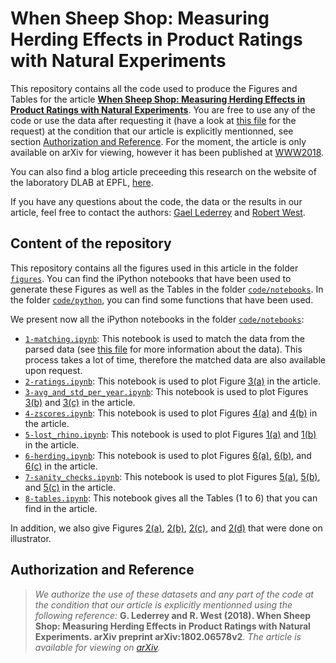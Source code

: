 # When Sheep Shop: Measuring Herding Effects in Product Ratings with Natural Experiments

This repository contains all the code used to produce the Figures and Tables for the article [**When Sheep Shop: Measuring Herding Effects in Product Ratings with Natural Experiments**](https://arxiv.org/abs/1802.06578v2). You are free to use any of the code or use the data after requesting it (have a look at [this file](https://github.com/epfl-dlab/when_sheep_shop/blob/master/data/README.md) for the request) at the condition that our article is explicitly mentionned, see section [Authorization and Reference](#authorization-and-reference). For the moment, the article is only available on arXiv for viewing, however it has been published at [WWW2018](https://www2018.thewebconf.org/).

You can also find a blog article preceeding this research on the website of the laboratory DLAB at EPFL, [here](https://dlab.epfl.ch/2017-08-30-of-sheep-and-beer/).

If you have any questions about the code, the data or the results in our article, feel free to contact the authors: [Gael Lederrey](mailto:gael.lederrey@epfl.ch) and [Robert West](mailto:robert.west@epfl.ch).

## Content of the repository

This repository contains all the figures used in this article in the folder [`figures`](https://github.com/epfl-dlab/when_sheep_shop/tree/master/figures). You can find the iPython notebooks that have been used to generate these Figures as well as the Tables in the folder [`code/notebooks`](https://github.com/epfl-dlab/when_sheep_shop/tree/master/code/notebooks). In the folder [`code/python`](https://github.com/epfl-dlab/when_sheep_shop/tree/master/code/python), you can find some functions that have been used. 

We present now all the iPython notebooks in the folder [`code/notebooks`](https://github.com/epfl-dlab/when_sheep_shop/tree/master/code/notebooks):
- [`1-matching.ipynb`](https://github.com/epfl-dlab/when_sheep_shop/blob/master/code/notebooks/1-matching.ipynb): This notebook is used to match the data from the parsed data (see [this file](https://github.com/epfl-dlab/when_sheep_shop/blob/master/data/README.md) for more information about the data). This process takes a lot of time, therefore the matched data are also available upon request.
- [`2-ratings.ipynb`](https://github.com/epfl-dlab/when_sheep_shop/blob/master/code/notebooks/2-ratings.ipynb): This notebook is used to plot Figure [3(a)](https://github.com/epfl-dlab/when_sheep_shop/blob/master/figures/ratings_all_beers.pdf) in the article.
- [`3-avg_and_std_per_year.ipynb`](https://github.com/epfl-dlab/when_sheep_shop/blob/master/code/notebooks/3-avg_and_std_per_year.ipynb): This notebook is used to plot Figures [3(b)](https://github.com/epfl-dlab/when_sheep_shop/blob/master/figures/avg_rating_per_year.pdf) and [3(c)](https://github.com/epfl-dlab/when_sheep_shop/blob/master/figures/std_rating_per_year.pdf) in the article.
- [`4-zscores.ipynb`](https://github.com/epfl-dlab/when_sheep_shop/blob/master/code/notebooks/4-zscores.ipynb): This notebook is used to plot Figures [4(a)](https://github.com/epfl-dlab/when_sheep_shop/blob/master/figures/zscore_matched_beers.pdf) and [4(b)](https://github.com/epfl-dlab/when_sheep_shop/blob/master/figures/hexhist_zscores_example.pdf) in the article.
- [`5-lost_rhino.ipynb`](https://github.com/epfl-dlab/when_sheep_shop/blob/master/code/notebooks/5-lost_rhino.ipynb): This notebook is used to plot Figures [1(a)](https://github.com/epfl-dlab/when_sheep_shop/blob/master/figures/timeseries_zscore_example.pdf) and [1(b)](https://github.com/epfl-dlab/when_sheep_shop/blob/master/figures/timeseries_avg_zscore_example.pdf) in the article.
- [`6-herding.ipynb`](https://github.com/epfl-dlab/when_sheep_shop/blob/master/figures/timeseries_avg_zscore_example.pdf): This notebook is used to plot Figures [6(a)](https://github.com/epfl-dlab/when_sheep_shop/blob/master/figures/herding_extreme_global.pdf), [6(b)](https://github.com/epfl-dlab/when_sheep_shop/blob/master/figures/herding_medium_global.pdf), and [6(c)](https://github.com/epfl-dlab/when_sheep_shop/blob/master/figures/lta_herding_global.pdf) in the article.
- [`7-sanity_checks.ipynb`](https://github.com/epfl-dlab/when_sheep_shop/blob/master/code/notebooks/7-sanity_checks.ipynb): This notebook is used to plot Figures [5(a)](https://github.com/epfl-dlab/when_sheep_shop/blob/master/figures/boxplots_ratings.pdf), [5(b)](https://github.com/epfl-dlab/when_sheep_shop/blob/master/figures/boxplots_nbr_ratings.pdf), and [5(c)](https://github.com/epfl-dlab/when_sheep_shop/blob/master/figures/boxplots_nbr_beers_breweries.pdf) in the article.
- [`8-tables.ipynb`](https://github.com/epfl-dlab/when_sheep_shop/blob/master/code/notebooks/8-tables.ipynb): This notebook gives all the Tables (1 to 6) that you can find in the article.

In addition, we also give Figures [2(a)](https://github.com/epfl-dlab/when_sheep_shop/blob/master/figures/bayes_net_exp.pdf), [2(b)](https://github.com/epfl-dlab/when_sheep_shop/blob/master/figures/bayes_net_naive.pdf), [2(c)](https://github.com/epfl-dlab/when_sheep_shop/blob/master/figures/bayes_net_good_nat_exp.pdf), and [2(d)](https://github.com/epfl-dlab/when_sheep_shop/blob/master/figures/bayes_net_bad_nat_exp.pdf) that were done on illustrator. 

## Authorization and Reference
> *We authorize the use of these datasets and any part of the code at the condition that our article is explicitly mentionned using the following reference:* **G. Lederrey and R. West (2018). When Sheep Shop: Measuring Herding Effects in Product Ratings with Natural Experiments. arXiv preprint arXiv:1802.06578v2**. *The article is available for viewing on [arXiv](https://arxiv.org/abs/1802.06578v2).*

